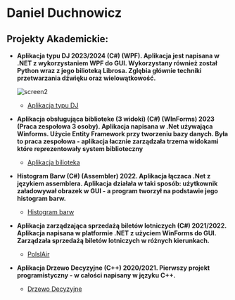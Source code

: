 <h1>Daniel Duchnowicz <br/></h1>

<h2> Projekty Akademickie:</h2>

- <b> Aplikacja typu DJ 2023/2024 (C#) (WPF). </b>
  <b> Aplikacja jest napisana w .NET z wykorzystaniem WPF do GUI. Wykorzystany również został Python wraz z jego bilioteką Librosa. </b>
  <b> Zglębia głównie techniki przetwarzania dźwięku oraz wielowątkowość. </b>

  ![screen2](https://github.com/danielduch212/danielduch212/assets/72360092/99f4fc95-b9b1-417a-9494-f748649bc349)



  - [Aplikacja typu DJ](https://github.com/danielduch212/DjProgram)
    
- <b> Aplikacja obsługująca biblioteke (3 widoki) (C#) (WInForms) 2023 (Praca zespołowa 3 osoby). </b>
  <b> Aplikacja napisana w .Net używająca Winforms. Użycie Entity Framework przy tworzeniu bazy danych. Była to praca zespołowa - aplikacja łacznie zarządzała trzema widokami które reprezentowały system biblioteczny </b>
  - [Aplikacja bilioteka](https://github.com/danielduch212/LibraryManagmentStudio)
    
- <b>Histogram Barw (C#) (Assembler) 2022. </b>
  <b> Aplikacja łączaca .Net z językiem assemblera. Aplikacja działała w taki sposób: użytkownik załadowywał obrazek w GUI - a program tworzył na podstawie jego histogram barw. </b>
  - [Histogram barw](https://github.com/danielduch212/Histogram-Barw)

- <b> Aplikacja zarządzająca sprzedażą biletów lotniczych (C#) 2021/2022. </b>
  <b> Aplikacja napisana w platformie .NET z użyciem WinForms do GUI. Zarządzała sprzedażą biletów lotniczych w różnych kierunkach. </b>
  - [PolslAir](https://github.com/danielduch212/PolslAir)
    
- <b> Aplikacja Drzewo Decyzyjne (C++) 2020/2021. </b>
  <b> Pierwszy projekt programistyczny - w całości napisany w języku C++. </b>
  - [Drzewo Decyzyjne](https://github.com/danielduch212/Drzewo-Decyzyjne-2020)

